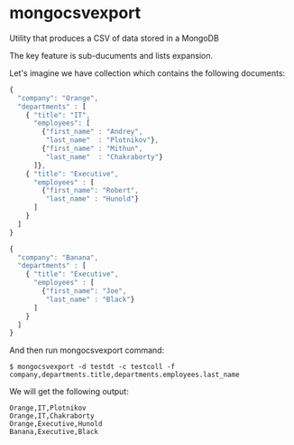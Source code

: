 mongocsvexport
==============

Utility that produces a CSV of data stored in a MongoDB

The key feature is sub-ducuments and lists expansion.

Let's imagine we have collection which contains the following documents:

```javascript
{
  "company": "Orange",
  "departments" : [
    { "title": "IT",
      "employees": [
        {"first_name" : "Andrey",
         "last_name"  : "Plotnikov"},
        {"first_name" : "Mithun",
         "last_name"  : "Chakraborty"} 
      ]},
    { "title": "Executive",
      "employees" : [
        {"first_name": "Robert",
         "last_name" : "Hunold"}
      ]
    }
  ]
}

{
  "company": "Banana",
  "departments" : [
    { "title": "Executive",
      "employees" : [
        {"first_name": "Joe",
         "last_name" : "Black"}
      ]
    }
  ]
}

```

And then run mongocsvexport command:

```
$ mongocsvexport -d testdt -c testcoll -f company,departments.title,departments.employees.last_name
```

We will get the following output:

```
Orange,IT,Plotnikov
Orange,IT,Chakraborty
Orange,Executive,Hunold
Banana,Executive,Black
```
